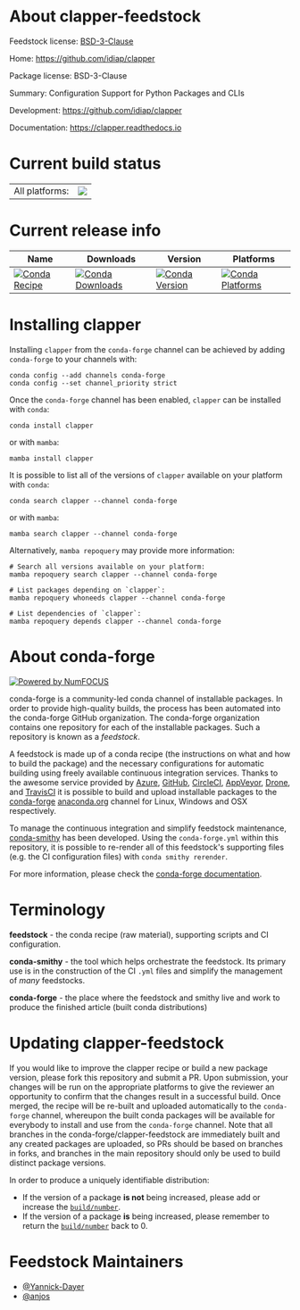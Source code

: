 About clapper-feedstock
=======================

Feedstock license: [BSD-3-Clause](https://github.com/conda-forge/clapper-feedstock/blob/main/LICENSE.txt)

Home: https://github.com/idiap/clapper

Package license: BSD-3-Clause

Summary: Configuration Support for Python Packages and CLIs

Development: https://github.com/idiap/clapper

Documentation: https://clapper.readthedocs.io

Current build status
====================


<table><tr><td>All platforms:</td>
    <td>
      <a href="https://dev.azure.com/conda-forge/feedstock-builds/_build/latest?definitionId=18779&branchName=main">
        <img src="https://dev.azure.com/conda-forge/feedstock-builds/_apis/build/status/clapper-feedstock?branchName=main">
      </a>
    </td>
  </tr>
</table>

Current release info
====================

| Name | Downloads | Version | Platforms |
| --- | --- | --- | --- |
| [![Conda Recipe](https://img.shields.io/badge/recipe-clapper-green.svg)](https://anaconda.org/conda-forge/clapper) | [![Conda Downloads](https://img.shields.io/conda/dn/conda-forge/clapper.svg)](https://anaconda.org/conda-forge/clapper) | [![Conda Version](https://img.shields.io/conda/vn/conda-forge/clapper.svg)](https://anaconda.org/conda-forge/clapper) | [![Conda Platforms](https://img.shields.io/conda/pn/conda-forge/clapper.svg)](https://anaconda.org/conda-forge/clapper) |

Installing clapper
==================

Installing `clapper` from the `conda-forge` channel can be achieved by adding `conda-forge` to your channels with:

```
conda config --add channels conda-forge
conda config --set channel_priority strict
```

Once the `conda-forge` channel has been enabled, `clapper` can be installed with `conda`:

```
conda install clapper
```

or with `mamba`:

```
mamba install clapper
```

It is possible to list all of the versions of `clapper` available on your platform with `conda`:

```
conda search clapper --channel conda-forge
```

or with `mamba`:

```
mamba search clapper --channel conda-forge
```

Alternatively, `mamba repoquery` may provide more information:

```
# Search all versions available on your platform:
mamba repoquery search clapper --channel conda-forge

# List packages depending on `clapper`:
mamba repoquery whoneeds clapper --channel conda-forge

# List dependencies of `clapper`:
mamba repoquery depends clapper --channel conda-forge
```


About conda-forge
=================

[![Powered by
NumFOCUS](https://img.shields.io/badge/powered%20by-NumFOCUS-orange.svg?style=flat&colorA=E1523D&colorB=007D8A)](https://numfocus.org)

conda-forge is a community-led conda channel of installable packages.
In order to provide high-quality builds, the process has been automated into the
conda-forge GitHub organization. The conda-forge organization contains one repository
for each of the installable packages. Such a repository is known as a *feedstock*.

A feedstock is made up of a conda recipe (the instructions on what and how to build
the package) and the necessary configurations for automatic building using freely
available continuous integration services. Thanks to the awesome service provided by
[Azure](https://azure.microsoft.com/en-us/services/devops/), [GitHub](https://github.com/),
[CircleCI](https://circleci.com/), [AppVeyor](https://www.appveyor.com/),
[Drone](https://cloud.drone.io/welcome), and [TravisCI](https://travis-ci.com/)
it is possible to build and upload installable packages to the
[conda-forge](https://anaconda.org/conda-forge) [anaconda.org](https://anaconda.org/)
channel for Linux, Windows and OSX respectively.

To manage the continuous integration and simplify feedstock maintenance,
[conda-smithy](https://github.com/conda-forge/conda-smithy) has been developed.
Using the ``conda-forge.yml`` within this repository, it is possible to re-render all of
this feedstock's supporting files (e.g. the CI configuration files) with ``conda smithy rerender``.

For more information, please check the [conda-forge documentation](https://conda-forge.org/docs/).

Terminology
===========

**feedstock** - the conda recipe (raw material), supporting scripts and CI configuration.

**conda-smithy** - the tool which helps orchestrate the feedstock.
                   Its primary use is in the construction of the CI ``.yml`` files
                   and simplify the management of *many* feedstocks.

**conda-forge** - the place where the feedstock and smithy live and work to
                  produce the finished article (built conda distributions)


Updating clapper-feedstock
==========================

If you would like to improve the clapper recipe or build a new
package version, please fork this repository and submit a PR. Upon submission,
your changes will be run on the appropriate platforms to give the reviewer an
opportunity to confirm that the changes result in a successful build. Once
merged, the recipe will be re-built and uploaded automatically to the
`conda-forge` channel, whereupon the built conda packages will be available for
everybody to install and use from the `conda-forge` channel.
Note that all branches in the conda-forge/clapper-feedstock are
immediately built and any created packages are uploaded, so PRs should be based
on branches in forks, and branches in the main repository should only be used to
build distinct package versions.

In order to produce a uniquely identifiable distribution:
 * If the version of a package **is not** being increased, please add or increase
   the [``build/number``](https://docs.conda.io/projects/conda-build/en/latest/resources/define-metadata.html#build-number-and-string).
 * If the version of a package **is** being increased, please remember to return
   the [``build/number``](https://docs.conda.io/projects/conda-build/en/latest/resources/define-metadata.html#build-number-and-string)
   back to 0.

Feedstock Maintainers
=====================

* [@Yannick-Dayer](https://github.com/Yannick-Dayer/)
* [@anjos](https://github.com/anjos/)

